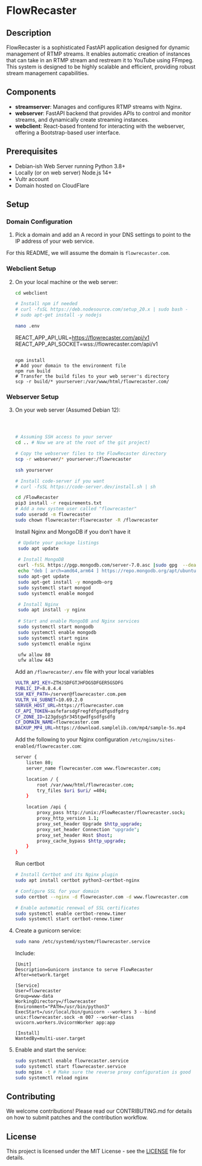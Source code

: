 # FlowRecaster

## Description
FlowRecaster is a sophisticated FastAPI application designed for dynamic management of RTMP streams. It enables automatic creation of instances that can take in an RTMP stream and restream it to YouTube using FFmpeg. This system is designed to be highly scalable and efficient, providing robust stream management capabilities.

## Components
- **streamserver**: Manages and configures RTMP streams with Nginx.
- **webserver**: FastAPI backend that provides APIs to control and monitor streams, and dynamically create streaming instances.
- **webclient**: React-based frontend for interacting with the webserver, offering a Bootstrap-based user interface.

## Prerequisites
- Debian-ish Web Server running Python 3.8+
- Locally (or on web server) Node.js 14+
- Vultr account
- Domain hosted on CloudFlare

## Setup
### Domain Configuration
1. Pick a domain and add an A record in your DNS settings to point to the IP address of your web service.

For this README, we will assume the domain is `flowrecaster.com`.

### Webclient Setup
2. On your local machine or the web server:
   ```bash
   cd webclient

   # Install npm if needed
   # curl -fsSL https://deb.nodesource.com/setup_20.x | sudo bash -
   # sudo apt-get install -y nodejs

   nano .env

   ```
   REACT_APP_API_URL=https://flowrecaster.com/api/v1
   REACT_APP_API_SOCKET=wss://flowrecaster.com/api/v1
   ```
   
   npm install
   # Add your domain to the environment file
   npm run build
   # Transfer the build files to your web server's directory
   scp -r build/* yourserver:/var/www/html/flowrecaster.com/
   ```

### Webserver Setup
3. On your web server (Assumed Debian 12):
   ```bash
   
   
   
   # Assuming SSH access to your server
   cd .. # Now we are at the root of the git project)
   
   # Copy the webserver files to the FlowRecaster directory
   scp -r webserver/* yourserver:/flowrecaster
   
   ssh yourserver

   # Install code-server if you want
   # curl -fsSL https://code-server.dev/install.sh | sh

   cd /FlowRecaster
   pip3 install -r requirements.txt
   # Add a new system user called "flowrecaster"
   sudo useradd -m flowrecaster
   sudo chown flowrecaster:flowrecaster -R /flowrecaster
   ```

   Install Nginx and MongoDB if you don't have it
   ```bash
    # Update your package listings
    sudo apt update
    
    # Install MongoDB
    curl -fsSL https://pgp.mongodb.com/server-7.0.asc |sudo gpg  --dearmor -o /etc/apt/trusted.gpg.d/mongodb-server-7.0.gpg
    echo "deb [ arch=amd64,arm64 ] https://repo.mongodb.org/apt/ubuntu jammy/mongodb-org/7.0 multiverse" | sudo tee /etc/apt/sources.list.d/mongodb-org-7.0.list
    sudo apt-get update
    sudo apt-get install -y mongodb-org
    sudo systemctl start mongod
    sudo systemctl enable mongod

    # Install Nginx
    sudo apt install -y nginx
    
    # Start and enable MongoDB and Nginx services
    sudo systemctl start mongodb
    sudo systemctl enable mongodb
    sudo systemctl start nginx
    sudo systemctl enable nginx

    ufw allow 80
    ufw allow 443
   ```

   Add an `/flowrecaster/.env` file with your local variables
   ```bash
   VULTR_API_KEY=ZTHJSDFGTJHFDGSDFGER5GSDFG
   PUBLIC_IP=8.8.4.4
   SSH_KEY_PATH=/server@flowrecaster.com.pem
   VULTR_V4_SUBNET=10.69.2.0
   SERVER_HOST_URL=https://flowrecaster.com
   CF_API_TOKEN=asfefarsdgFregfdfgsdfgsdfgdrg
   CF_ZONE_ID=123gdsg5r345tgwdfgsdfgsdfg
   CF_DOMAIN_NAME=flowrecaster.com
   BACKUP_MP4_URL=https://download.samplelib.com/mp4/sample-5s.mp4
   ```
   
   Add the following to your Nginx configuration `/etc/nginx/sites-enabled/flowrecaster.com`:
   ```bash
   server {
       listen 80;
       server_name flowrecaster.com www.flowrecaster.com;

       location / {
           root /var/www/html/flowrecaster.com;
           try_files $uri $uri/ =404;
       }

       location /api {
           proxy_pass http://unix:/FlowRecaster/flowrecaster.sock;
           proxy_http_version 1.1;
           proxy_set_header Upgrade $http_upgrade;
           proxy_set_header Connection "upgrade";
           proxy_set_header Host $host;
           proxy_cache_bypass $http_upgrade;
       }
   }
   ```

   Run certbot
   ```bash
   # Install Certbot and its Nginx plugin
   sudo apt install certbot python3-certbot-nginx
   
   # Configure SSL for your domain
   sudo certbot --nginx -d flowrecaster.com -d www.flowrecaster.com
   
   # Enable automatic renewal of SSL certificates
   sudo systemctl enable certbot-renew.timer
   sudo systemctl start certbot-renew.timer
   ```

5. Create a gunicorn service:
   ```bash
   sudo nano /etc/systemd/system/flowrecaster.service
   ```
   Include:
   ```
   [Unit]
   Description=Gunicorn instance to serve FlowRecaster
   After=network.target

   [Service]
   User=flowrecaster
   Group=www-data
   WorkingDirectory=/flowrecaster
   Environment="PATH=/usr/bin/python3"
   ExecStart=/usr/local/bin/gunicorn --workers 3 --bind unix:flowrecaster.sock -m 007 --worker-class uvicorn.workers.UvicornWorker app:app

   [Install]
   WantedBy=multi-user.target
   ```

6. Enable and start the service:
   ```bash
   sudo systemctl enable flowrecaster.service
   sudo systemctl start flowrecaster.service
   sudo nginx -t # Make sure the reverse proxy configuration is good
   sudo systemctl reload nginx
   ```

## Contributing
We welcome contributions! Please read our CONTRIBUTING.md for details on how to submit patches and the contribution workflow.

## License
This project is licensed under the MIT License - see the [LICENSE](LICENSE) file for details.
